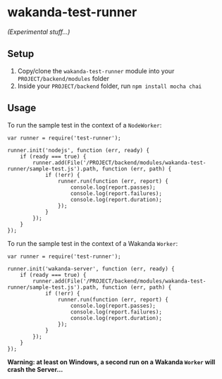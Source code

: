 # wakanda-test-runner
*(Experimental stuff...)*

## Setup
1. Copy/clone the `wakanda-test-runner` module into your `PROJECT/backend/modules` folder
2. Inside your `PROJECT/backend` folder, run `npm install mocha chai`

## Usage

To run the sample test in the context of a `NodeWorker`:

`````
var runner = require('test-runner');

runner.init('nodejs', function (err, ready) {
	if (ready === true) {
		runner.add(File('/PROJECT/backend/modules/wakanda-test-runner/sample-test.js').path, function (err, path) {
			if (!err) {
				runner.run(function (err, report) {
					console.log(report.passes);
					console.log(report.failures);
					console.log(report.duration);
				});
			}
		});
	}
});
`````

To run the sample test in the context of a Wakanda `Worker`:

`````
var runner = require('test-runner');

runner.init('wakanda-server', function (err, ready) {
	if (ready === true) {
		runner.add(File('/PROJECT/backend/modules/wakanda-test-runner/sample-test.js').path, function (err, path) {
			if (!err) {
				runner.run(function (err, report) {
					console.log(report.passes);
					console.log(report.failures);
					console.log(report.duration);
				});
			}
		});
	}
});
`````

**Warning: at least on Windows, a second run on a Wakanda `Worker` will crash the Server...**

